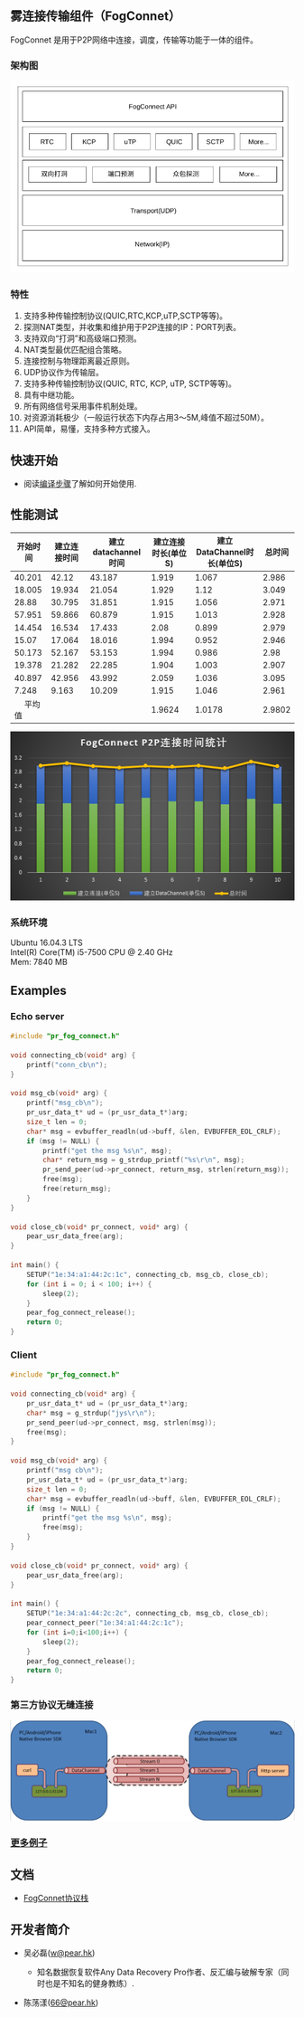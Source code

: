 ## 雾连接传输组件（FogConnet）

FogConnet 是用于P2P网络中连接，调度，传输等功能于一体的组件。

### 架构图
![fog_connectstack](./doc/images/fogconnectstack.png)

### 特性
1. 支持多种传输控制协议(QUIC,RTC,KCP,uTP,SCTP等等)。
2. 探测NAT类型，并收集和维护用于P2P连接的IP：PORT列表。
3. 支持双向“打洞”和高级端口预测。
4. NAT类型最优匹配组合策略。
5. 连接控制与物理距离最近原则。
6. UDP协议作为传输层。
7. 支持多种传输控制协议(QUIC, RTC, KCP, uTP, SCTP等等)。
8. 具有中继功能。
9. 所有网络信号采用事件机制处理。
10. 对资源消耗极少（一般运行状态下内存占用3～5M,峰值不超过50M）。
11. API简单，易懂，支持多种方式接入。


## 快速开始
- 阅读[编译步骤](doc/getting_started.md)了解如何开始使用.

## 性能测试

|开始时间 | 建立连接时间 | 建立datachannel时间|建立连接时长(单位S)|建立DataChannel时长(单位S)|总时间|
| ------- | ------- | --------- | --------- | ------------ | ---------- |
|40.201|42.12|43.187|1.919|1.067|2.986|
|18.005|19.934|21.054|1.929|1.12|3.049|　
|28.88|30.795|31.851|1.915|1.056|2.971|
|57.951|59.866|60.879|1.915|1.013|2.928|　
|14.454|16.534|17.433|2.08|0.899|2.979|　
|15.07|17.064|18.016|1.994|0.952|2.946|
|50.173|52.167|	53.153|1.994|0.986|2.98|
|19.378|21.282|22.285|1.904|1.003|2.907|　
|40.897|42.956|43.992|2.059|1.036|3.095|　
|7.248|9.163|10.209|1.915|1.046|2.961|
|　	平均值|||1.9624|1.0178|2.9802|

![benchmark](doc/images/P2P建立连接时间.png)

### 系统环境
Ubuntu 16.04.3 LTS \
Intel(R) Core(TM) i5-7500 CPU @ 2.40 GHz \
Mem: 7840 MB
## Examples

### Echo server
```C
#include "pr_fog_connect.h"

void connecting_cb(void* arg) {
    printf("conn_cb\n");
}

void msg_cb(void* arg) {
    printf("msg_cb\n");
    pr_usr_data_t* ud = (pr_usr_data_t*)arg;
    size_t len = 0;
    char* msg = evbuffer_readln(ud->buff, &len, EVBUFFER_EOL_CRLF);
    if (msg != NULL) {
        printf("get the msg %s\n", msg);
        char* return_msg = g_strdup_printf("%s\r\n", msg);
        pr_send_peer(ud->pr_connect, return_msg, strlen(return_msg));
        free(msg);
        free(return_msg);
    }
}

void close_cb(void* pr_connect, void* arg) {
    pear_usr_data_free(arg);
}

int main() {
    SETUP("1e:34:a1:44:2c:1c", connecting_cb, msg_cb, close_cb);
    for (int i = 0; i < 100; i++) {
        sleep(2);
    }
    pear_fog_connect_release();
    return 0;
}
```
### Client

```C
#include "pr_fog_connect.h"

void connecting_cb(void* arg) {
    pr_usr_data_t* ud = (pr_usr_data_t*)arg;
    char* msg = g_strdup("jys\r\n");
    pr_send_peer(ud->pr_connect, msg, strlen(msg));
    free(msg);
}

void msg_cb(void* arg) {
    printf("msg cb\n");
    pr_usr_data_t* ud = (pr_usr_data_t*)arg;
    size_t len = 0;
    char* msg = evbuffer_readln(ud->buff, &len, EVBUFFER_EOL_CRLF);
    if (msg != NULL) {
        printf("get the msg %s\n", msg);
        free(msg);
    }
}

void close_cb(void* pr_connect, void* arg) {
    pear_usr_data_free(arg);
}

int main() {
    SETUP("1e:34:a1:44:2c:2c", connecting_cb, msg_cb, close_cb);
    pear_connect_peer("1e:34:a1:44:2c:1c");
    for (int i=0;i<100;i++) {
        sleep(2);
    }
    pear_fog_connect_release();
    return 0;
}
```


### 第三方协议无缝连接
![third part connect](doc/images/third_part_connect.png)

### [更多例子](https://github.com/PearInc/FogConnect/tree/master/examples)

## 文档
- [FogConnet协议栈](doc/PTP-Connect协议栈.md)


## 开发者简介
- 吴必磊(w@pear.hk)
    - 知名数据恢复软件Any Data Recovery Pro作者、反汇编与破解专家（同时也是不知名的健身教练）.

- 陈荡漾(66@pear.hk)
    
